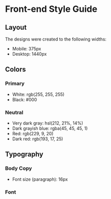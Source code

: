 # Front-end Style Guide

## Layout

The designs were created to the following widths:

- Mobile: 375px
- Desktop: 1440px

## Colors

### Primary

- White: rgb(255, 255, 255)
- Black: #000

### Neutral

- Very dark gray: hsl(212, 21%, 14%)
- Dark grayish blue: rgba(45, 45, 45, 1)
- Red: rgb(229, 9, 20)
- Dark red: rgb(193, 17, 25)

## Typography

### Body Copy

- Font size (paragraph): 16px

### Font
